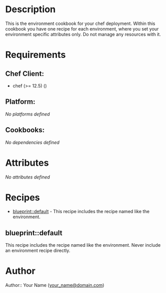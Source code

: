 # Description

This is the environment cookbook for your chef deployment. Within this cookbook you have one recipe for each environment, where
you set your environment specific attributes only. Do not manage any resources with it.


# Requirements


## Chef Client:

* chef (>= 12.5) ()

## Platform:

*No platforms defined*

## Cookbooks:

*No dependencies defined*

# Attributes

*No attributes defined*

# Recipes

* [blueprint::default](#blueprintdefault) - This recipe includes the recipe named like the environment.

## blueprint::default

This recipe includes the recipe named like the environment. Never include an environment recipe directly.

# Author

Author:: Your Name (<your_name@domain.com>)
